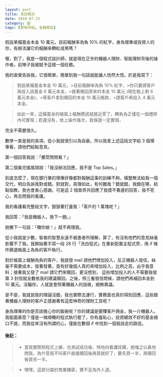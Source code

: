 ```yaml
---
layout: post
title: 洗白程式
date: 2018-07-23
category: 謅
tags: [意有所指, 金融商品]
---
```


假設某檔基金本金 10 萬元，目前報酬率為負 10% 的紅字，身為理專或投資人的你，有辦法讓它的報酬率轉紅成黑嗎？

喔，對了，我是一個程式設計師，就是現在正夯的機器人理財、智能理財背後的操作者。前陣子我被賦予這樣一個任務。

<!--more-->
我的直覺告訴我，它很簡單，簡單到我一句話就能讓人恍然大悟。於是我寫下：

>假設某檔基金本金 10 萬元，>目前報酬率為負 10% 紅字，>你只要請客戶再投入該基金 6 萬元本金，>接著贖回原來的本金 10 萬元 (現在帳上剩 6 萬元本金)，>等客戶拿到贖回的本金 10 萬元帳款，>請客戶再投入 4 萬元本金。

>如此一來，這檔基金的帳面上報酬應該就接近零了，轉負為正僅在一個禮拜內可實現；若還沒有，依上操作幾次，我保證一定實現，

完全不需要很久。

數學一直是我的長項，從小我就很引以為自豪。所以我拿上述這段文字給 3 個理專看，請他們給點意見。

第一個回答我說：「擲茭問問看？」

第二個看完搖搖頭說：「我沒辦法回應，我不是 Top Sales。」

到底怎麼了，現在銀行業的理專好像都對報酬這事的訓練不夠，橫豎無法給我一個交代，明白告訴我對或錯。對就對，真理如此，有何難哉？錯就錯，我錯在哪，給點指教，我也會衷心感謝。可是這 2 個普弄共回應了我摸不著邊的回答，我不死心，再去問我的看護。

我的看護看完整段文字，狠狠著打量我：「客戶的 1 萬塊呢？」

我回答：「我是機器人，換下一題。」

她撇下一句話：「機你娘！」就不再理我。

從小我就是少數，智者的智慧永遠不被愚者所理解，算了，有沒有他們的意見絲毫影響不了我。我開始著手寫一段 28 行「洗白程式」在重新配置主程式旁，用 if 條件篩選帳面上為負的客戶執行。

對於帳面上報酬為負的客戶，我就發 mail 請他們增加投入，反正機器人發信，絲毫不需要成本，發著發著，竟有好幾個人真的來增加投入，比例之高，出乎我意料；接著我又發了 mail 請它們來贖回，更沒想到，
這些增加投入的人不需要我發第 3 封信就全數依我的建議贖回。之後，照三餐發信問候，請他們再補回本金到 10 萬元。沒騙你，人就是會照著機器人的話做，絕無異議。

是不是，我就說我的理論沒錯，我也實際去運行，實務面也真的得到回應，這些跟著機器人理財的客戶正感謝著有這麼神奇的理財工具呢？

身為理專的你是否該擔心你的飯碗呢？你的建議是要賺客戶佣金，我一介機器人，我能圖甚麼？僅是一條順暢的程式執行罷了。你有羞恥心，投資績效不好的基金絕口不提，而我從來沒有所謂的心，僅能在數個 if 中找到一個我該走的路徑。


#### 後記：

>- 當我實際把程式上線，也測試成功後，特地向看護炫耀，她嗤之以鼻地問我，為什麼我不叫客戶直接贖回後再買就好了，要先買一半，再贖回後買另一半。

>- 嘿嘿，這部分屬於商業機密，實不足為外人道。
